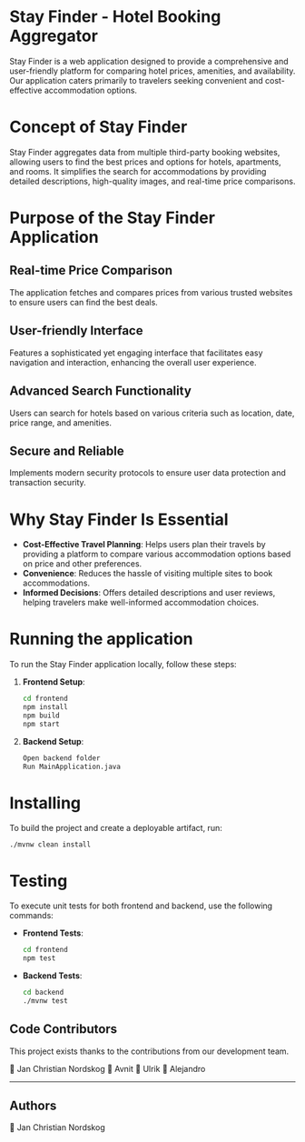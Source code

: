 # Stay Finder - Hotel Booking Aggregator
Stay Finder is a web application designed to provide a comprehensive and user-friendly platform for comparing hotel prices, amenities, and availability. Our application caters primarily to travelers seeking convenient and cost-effective accommodation options.

# Concept of Stay Finder
Stay Finder aggregates data from multiple third-party booking websites, allowing users to find the best prices and options for hotels, apartments, and rooms. It simplifies the search for accommodations by providing detailed descriptions, high-quality images, and real-time price comparisons.

# Purpose of the Stay Finder Application

## Real-time Price Comparison
The application fetches and compares prices from various trusted websites to ensure users can find the best deals.

## User-friendly Interface
Features a sophisticated yet engaging interface that facilitates easy navigation and interaction, enhancing the overall user experience.

## Advanced Search Functionality
Users can search for hotels based on various criteria such as location, date, price range, and amenities.

## Secure and Reliable
Implements modern security protocols to ensure user data protection and transaction security.

# Why Stay Finder Is Essential

- **Cost-Effective Travel Planning**: Helps users plan their travels by providing a platform to compare various accommodation options based on price and other preferences.
- **Convenience**: Reduces the hassle of visiting multiple sites to book accommodations.
- **Informed Decisions**: Offers detailed descriptions and user reviews, helping travelers make well-informed accommodation choices.

# Running the application

To run the Stay Finder application locally, follow these steps:

1. **Frontend Setup**:
    ```bash
    cd frontend
    npm install
    npm build
    npm start
    ```

2. **Backend Setup**:
    ```bash
    Open backend folder
    Run MainApplication.java
    ```

# Installing
To build the project and create a deployable artifact, run:

    ./mvnw clean install

# Testing
To execute unit tests for both frontend and backend, use the following commands:

- **Frontend Tests**:
    ```bash
    cd frontend
    npm test
    ```

- **Backend Tests**:
    ```bash
    cd backend
    ./mvnw test
    ```

## Code Contributors
This project exists thanks to the contributions from our development team.

👤 Jan Christian Nordskog
👤 Avnit
👤 Ulrik
👤 Alejandro

---
## Authors

👤 Jan Christian Nordskog



